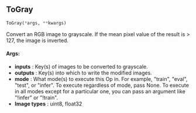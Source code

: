 ## ToGray
```python
ToGray(*args, **kwargs)
```
Convert an RGB image to grayscale. If the mean pixel value of the result is > 127, the image is inverted.


#### Args:

* **inputs** :  Key(s) of images to be converted to grayscale.
* **outputs** :  Key(s) into which to write the modified images.
* **mode** :  What mode(s) to execute this Op in. For example, "train", "eval", "test", or "infer". To execute        regardless of mode, pass None. To execute in all modes except for a particular one, you can pass an argument        like "!infer" or "!train".
* **Image types** :     uint8, float32